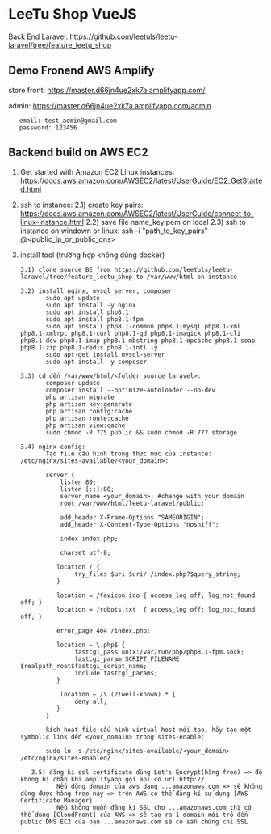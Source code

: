 # LeeTu Shop VueJS

Back End Laravel: https://github.com/leetuls/leetu-laravel/tree/feature_leetu_shop

## Demo Fronend AWS Amplify

store front: https://master.d66jn4ue2xk7a.amplifyapp.com/

admin: https://master.d66jn4ue2xk7a.amplifyapp.com/admin
       
       email: test_admin@gmail.com
       password: 123456

## Backend build on AWS EC2

1) Get started with Amazon EC2 Linux instances: https://docs.aws.amazon.com/AWSEC2/latest/UserGuide/EC2_GetStarted.html
2) ssh to instance:
       2.1) create key pairs: https://docs.aws.amazon.com/AWSEC2/latest/UserGuide/connect-to-linux-instance.html
       2.2) save file name_key.pem on local
       2.3) ssh to instance on windown or linux: ssh -i "path_to_key_pairs" <username>@<public_ip_or_public_dns>
3) install tool (trường hợp không dùng docker)
   
       3.1) clone source BE from https://github.com/leetuls/leetu-laravel/tree/feature_leetu_shop to /var/www/html on instance
   
       3.2) install nginx, mysql server, composer
              sudo apt update
              sudo apt install -y nginx
              sudo apt install php8.1
              sudo apt install php8.1-fpm
              sudo apt install php8.1-common php8.1-mysql php8.1-xml php8.1-xmlrpc php8.1-curl php8.1-gd php8.1-imagick php8.1-cli php8.1-dev php8.1-imap php8.1-mbstring php8.1-opcache php8.1-soap php8.1-zip php8.1-redis php8.1-intl -y
              sudo apt-get install mysql-server
              sudo apt install -y composer
   
       3.3) cd đến /var/www/html/<folder_source_laravel>:
              composer update
              composer install --optimize-autoloader --no-dev
              php artisan migrate
              php artisan key:generate
              php artisan config:cache
              php artisan route:cache
              php artisan view:cache
              sudo chmod -R 775 public && sudo chmod -R 777 storage
   
       3.4) nginx config:
              Tạo file cấu hình trong thưc mục của instance: /etc/nginx/sites-available/<your_domain>:
   
              server {
                  listen 80;
                  listen [::]:80;
                  server_name <your_domain>; #change with your domain
                  root /var/www/html/leetu-laravel/public;

                  add_header X-Frame-Options "SAMEORIGIN";
                  add_header X-Content-Type-Options "nosniff";

                  index index.php;

                  charset utf-8;

                 location / {
                      try_files $uri $uri/ /index.php?$query_string;
                 }

                 location = /favicon.ico { access_log off; log_not_found off; }
                 location = /robots.txt  { access_log off; log_not_found off; }

                 error_page 404 /index.php;

                 location ~ \.php$ {
                      fastcgi_pass unix:/var/run/php/php8.1-fpm.sock;
                      fastcgi_param SCRIPT_FILENAME $realpath_root$fastcgi_script_name;
                      include fastcgi_params;
                 }

                  location ~ /\.(?!well-known).* {
                      deny all;
                 }
              }

              kích hoạt file cấu hình virtual host mới tạo, hãy tạo một symbolic link đến <your_domain> trong sites-enable:

              sudo ln -s /etc/nginx/sites-available/<your_domain> /etc/nginx/sites-enabled/

          3.5) đăng kí ssl certificate dùng Let's Encrypt(hàng free) => để không bị chặn khi amplifyapp gọi api có url http://
                 Nếu dùng domain của aws dạng ...amazonaws.com => sẽ không dùng được hàng free này => trên AWS có thể đăng kí sử dụng [AWS Certificate Manager]
                 Nếu không muốn đăng kí SSL cho ...amazonaws.com thì có thể dùng [CloudFront] của AWS => sẽ tạo ra 1 domain mới trỏ đến public DNS EC2 của bạn ...amazonaws.com sẽ có sẵn chứng chỉ SSL

    

